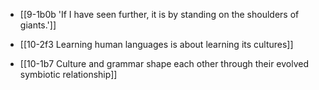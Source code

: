 - [[9-1b0b 'If I have seen further, it is by standing on the shoulders of giants.']]

- [[10-2f3 Learning human languages is about learning its cultures]]

- [[10-1b7 Culture and grammar shape each other through their evolved symbiotic relationship]]
